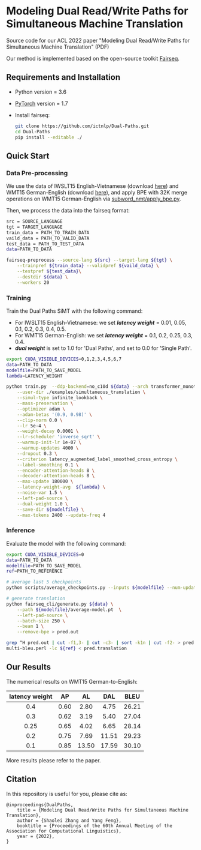 # Modeling Dual Read/Write Paths for Simultaneous Machine Translation

Source code for our ACL 2022 paper "Modeling Dual Read/Write Paths for Simultaneous Machine Translation" (PDF)

Our method is implemented based on the open-source toolkit [Fairseq](https://github.com/pytorch/fairseq).



## Requirements and Installation

- Python version = 3.6

- [PyTorch](http://pytorch.org/) version = 1.7

- Install fairseq:

  ```bash
  git clone https://github.com/ictnlp/Dual-Paths.git
  cd Dual-Paths
  pip install --editable ./
  ```

    

## Quick Start

### Data Pre-processing

We use the data of IWSLT15 English-Vietnamese (download [here](https://nlp.stanford.edu/projects/nmt/)) and WMT15 German-English (download [here](https://www.statmt.org/wmt15/)), and apply BPE with 32K merge operations on WMT15 German-English via [subword_nmt/apply_bpe.py](https://github.com/rsennrich/subword-nmt).

Then, we process the data into the fairseq format:

```bash
src = SOURCE_LANGUAGE
tgt = TARGET_LANGUAGE
train_data = PATH_TO_TRAIN_DATA
vaild_data = PATH_TO_VALID_DATA
test_data = PATH_TO_TEST_DATA
data=PATH_TO_DATA

fairseq-preprocess --source-lang ${src} --target-lang ${tgt} \
    --trainpref ${train_data} --validpref ${vaild_data} \
    --testpref ${test_data}\
    --destdir ${data} \
    --workers 20
```

### Training

Train the Dual Paths SiMT with the following command:

- For IWSLT15 English-Vietnamese: we set ***latency weight*** = 0.01, 0.05, 0.1, 0.2, 0.3, 0.4, 0.5.
- For WMT15 German-English: we set ***latency weight*** = 0.1, 0.2, 0.25, 0.3, 0.4.
- ***dual weight*** is set to 1.0 for 'Dual Paths', and set to 0.0 for 'Single Path'.

```bash
export CUDA_VISIBLE_DEVICES=0,1,2,3,4,5,6,7
data=PATH_TO_DATA
modelfile=PATH_TO_SAVE_MODEL
lambda=LATENCY_WEIGHT

python train.py  --ddp-backend=no_c10d ${data} --arch transformer_monotonic_iwslt_de_en --share-all-embeddings \
    --user-dir ./examples/simultaneous_translation \
    --simul-type infinite_lookback \
    --mass-preservation \
    --optimizer adam \
    --adam-betas '(0.9, 0.98)' \
    --clip-norm 0.0 \
    --lr 5e-4 \
    --weight-decay 0.0001 \
    --lr-scheduler 'inverse_sqrt' \
    --warmup-init-lr 1e-07 \
    --warmup-updates 4000 \
    --dropout 0.3 \
    --criterion latency_augmented_label_smoothed_cross_entropy \
    --label-smoothing 0.1 \
    --encoder-attention-heads 8 \
    --decoder-attention-heads 8 \
    --max-update 180000 \
    --latency-weight-avg  ${lambda} \
    --noise-var 1.5 \
    --left-pad-source \
    --dual-weight 1.0 \
    --save-dir ${modelfile} \
    --max-tokens 2400 --update-freq 4
```

### Inference

Evaluate the model with the following command:

```bash
export CUDA_VISIBLE_DEVICES=0
data=PATH_TO_DATA
modelfile=PATH_TO_SAVE_MODEL
ref=PATH_TO_REFERENCE

# average last 5 checkpoints
python scripts/average_checkpoints.py --inputs ${modelfile} --num-update-checkpoints 5 --output ${modelfile}/average-model.pt 

# generate translation
python fairseq_cli/generate.py ${data} \
    --path ${modelfile}/average-model.pt  \
    --left-pad-source \
    --batch-size 250 \
    --beam 1 \
    --remove-bpe > pred.out

grep ^H pred.out | cut -f1,3- | cut -c3- | sort -k1n | cut -f2- > pred.translation
multi-bleu.perl -lc ${ref} < pred.translation
```



## Our Results

The numerical results on WMT15 German-to-English:

| **latency weight** | **AP** | **AL** | **DAL** | **BLEU** |
| :----------------: | :----: | :----: | :-----: | :------: |
|        0.4         |  0.60  |  2.80  |  4.75   |  26.21   |
|        0.3         |  0.62  |  3.19  |  5.40   |  27.04   |
|        0.25        |  0.65  |  4.02  |  6.65   |  28.14   |
|        0.2         |  0.75  |  7.69  |  11.51  |  29.23   |
|        0.1         |  0.85  | 13.50  |  17.59  |  30.10   |

More results please refer to the paper.



## Citation

In this repository is useful for you, please cite as:

```
@inproceedings{DualPaths,
	title = {Modeling Dual Read/Write Paths for Simultaneous Machine Translation},
	author = {Shaolei Zhang and Yang Feng},
	booktitle = {Proceedings of the 60th Annual Meeting of the Association for Computational Linguistics},
	year = {2022},
}
```


